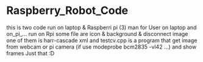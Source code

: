 # Raspberry_Robot_Code
this is two code run on laptop & Raspberri pi (3)
man for User on laptop
and on_pi_... run on Rpi
some file are icon & background & disconnect image
one of them is harr-cascade xml
and  testcv.cpp is a program that get image from webcam or pi camera (if use modeprobe bcm2835 -vl42 ...) and show frames
Just that :D
